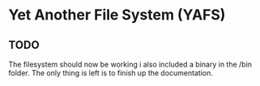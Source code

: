 # Yet Another File System (YAFS)

## TODO

The filesystem should now be working i also included a binary in the /bin folder.
The only thing is left is to finish up the documentation.